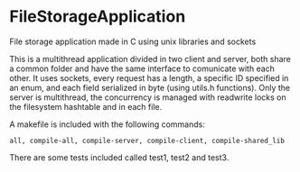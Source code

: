 # FileStorageApplication
File storage application made in C using unix libraries and sockets

This is a multithread application divided in two client and server, both share a common folder and have the same interface to comunicate with each other.
It uses sockets, every request has a length, a specific ID specified in an enum, and each field serialized in byte (using utils.h functions).
Only the server is multithread, the concurrency is managed with readwrite locks on the filesystem hashtable and in each file.

A makefile is included with the following commands:

```
all, compile-all, compile-server, compile-client, compile-shared_lib
```

There are some tests included called test1, test2 and test3.

